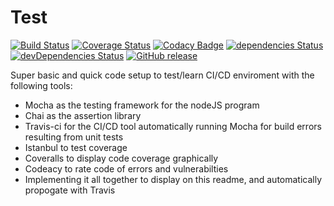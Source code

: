 # Test
[![Build Status](https://travis-ci.org/LukeHouge/Testing.svg?branch=master)](https://travis-ci.org/LukeHouge/Testing)
[![Coverage Status](https://coveralls.io/repos/github/LukeHouge/Testing/badge.svg?branch=master)](https://coveralls.io/github/LukeHouge/Testing?branch=master)
[![Codacy Badge](https://api.codacy.com/project/badge/Grade/d798a355610b4045a3aa55e26d537f1f)](https://app.codacy.com/app/LukeHouge/Testing-?utm_source=github.com&utm_medium=referral&utm_content=LukeHouge/Testing-&utm_campaign=Badge_Grade_Dashboard)
[![dependencies Status](https://david-dm.org/lukehouge/Testing/status.svg)](https://david-dm.org/lukehouge/Testing)
[![devDependencies Status](https://david-dm.org/lukehouge/Testing/dev-status.svg)](https://david-dm.org/lukehouge/Testing?type=dev)
[![GitHub release](https://img.shields.io/github/release/Naereen/StrapDown.js.svg)](https://github.com/LukeHouge/Testing/releases)


Super basic and quick code setup to test/learn CI/CD enviroment with the following tools:
- Mocha as the testing framework for the nodeJS program
- Chai as the assertion library
- Travis-ci for the CI/CD tool automatically running Mocha for build errors resulting from unit tests
- Istanbul to test coverage
- Coveralls to display code coverage graphically
- Codeacy to rate code of errors and vulnerabilties
- Implementing it all together to display on this readme, and automatically propogate with Travis
